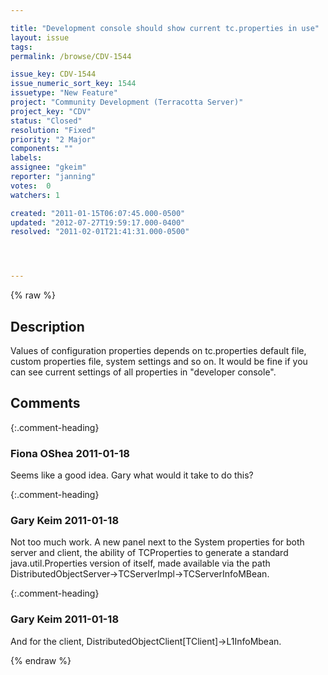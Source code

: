 ```yaml
---

title: "Development console should show current tc.properties in use"
layout: issue
tags: 
permalink: /browse/CDV-1544

issue_key: CDV-1544
issue_numeric_sort_key: 1544
issuetype: "New Feature"
project: "Community Development (Terracotta Server)"
project_key: "CDV"
status: "Closed"
resolution: "Fixed"
priority: "2 Major"
components: ""
labels: 
assignee: "gkeim"
reporter: "janning"
votes:  0
watchers: 1

created: "2011-01-15T06:07:45.000-0500"
updated: "2012-07-27T19:59:17.000-0400"
resolved: "2011-02-01T21:41:31.000-0500"




---
```


{% raw %}

## Description

<div markdown="1" class="description">

Values of configuration properties depends on tc.properties default file, custom properties file, system settings and so on. It would be fine if you can see current settings of all properties in "developer console".

 

</div>

## Comments


{:.comment-heading}
### **Fiona OShea** <span class="date">2011-01-18</span>

<div markdown="1" class="comment">

Seems like a good idea. Gary what would it take to do this?

</div>


{:.comment-heading}
### **Gary Keim** <span class="date">2011-01-18</span>

<div markdown="1" class="comment">

Not too much work. A new panel next to the System properties for both server and client, the ability of TCProperties to generate a standard java.util.Properties version of itself, made available via the path DistributedObjectServer->TCServerImpl->TCServerInfoMBean.


</div>


{:.comment-heading}
### **Gary Keim** <span class="date">2011-01-18</span>

<div markdown="1" class="comment">

And for the client, DistributedObjectClient[TClient]->L1InfoMbean.


</div>



{% endraw %}
